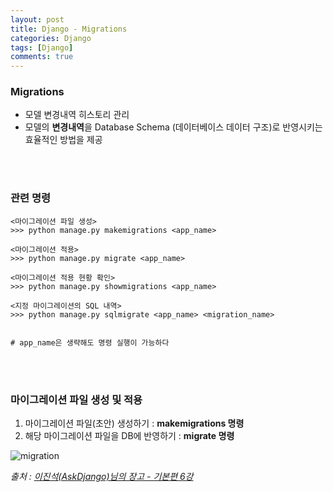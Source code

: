 ```yaml
---
layout: post
title: Django - Migrations
categories: Django
tags: [Django]
comments: true
---
```


### Migrations

- 모델 변경내역 히스토리 관리
- 모델의 **변경내역**을 Database Schema (데이터베이스 데이터 구조)로 반영시키는 효율적인 방법을 제공

<br>

<br>

### 관련 명령

```
<마이그레이션 파일 생성>
>>> python manage.py makemigrations <app_name>

<마이그레이션 적용>
>>> python manage.py migrate <app_name>

<마이그레이션 적용 현황 확인>
>>> python manage.py showmigrations <app_name>

<지정 마이그레이션의 SQL 내역>
>>> python manage.py sqlmigrate <app_name> <migration_name>


# app_name은 생략해도 명령 실행이 가능하다
```

<br>

<br>

### 마이그레이션 파일 생성 및 적용

1. 마이그레이션 파일(초안) 생성하기 : **makemigrations 명령**
2. 해당 마이그레이션 파일을 DB에 반영하기 : **migrate 명령**

![migration](https://user-images.githubusercontent.com/37262820/40044520-8c9733fe-5862-11e8-8663-261666c85c2b.JPG)

*출처 :  [이진석(AskDjango)님의 장고 - 기본편 6강](https://nomade.kr/vod/django/9/)*









